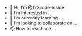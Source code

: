 - 👋 Hi, I’m @123code-inside
- 👀 I’m interested in ...
- 🌱 I’m currently learning ...
- 💞️ I’m looking to collaborate on ...
- 📫 How to reach me ...

<!---
123code-inside/123code-inside is a ✨ special ✨ repository because its `README.md` (this file) appears on your GitHub profile.
You can click the Preview link to take a look at your changes.
--->
